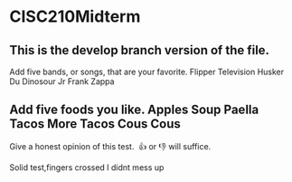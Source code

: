 # CISC210Midterm
## This is the develop branch version of the file.
Add five bands, or songs, that are your favorite.
Flipper
Television
Husker Du
Dinosour Jr
Frank Zappa

Add five foods you like.
Apples
Soup
Paella
Tacos
More Tacos
Cous Cous
----
Give a honest opinion of this test.  👍 or 👎 will suffice.

Solid test,fingers crossed I didnt mess up
